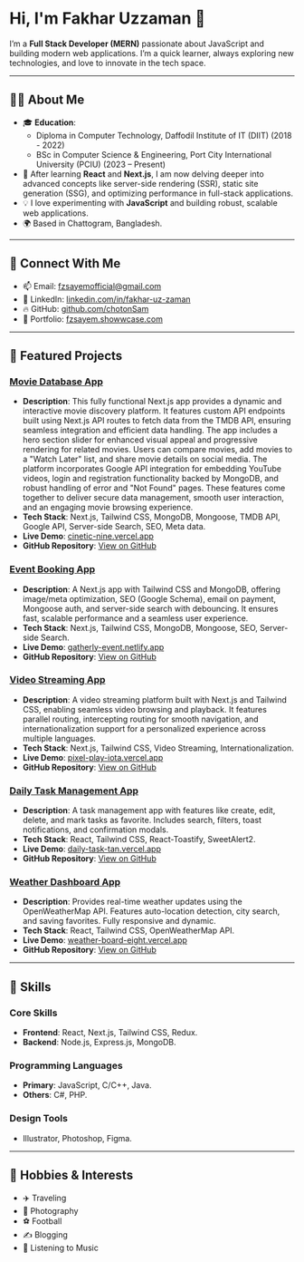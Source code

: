 # Hi, I'm Fakhar Uzzaman 👋

I’m a **Full Stack Developer (MERN)** passionate about JavaScript and building modern web applications. I’m a quick learner, always exploring new technologies, and love to innovate in the tech space.

---

## 🧑‍💻 About Me
- 🎓 **Education**: 
  - Diploma in Computer Technology, Daffodil Institute of IT (DIIT) (2018 - 2022)
  - BSc in Computer Science & Engineering, Port City International University (PCIU) (2023 – Present)
- 🌱 After learning **React** and **Next.js**, I am now delving deeper into advanced concepts like server-side rendering (SSR), static site generation (SSG), and optimizing performance in full-stack applications.
- 💡 I love experimenting with **JavaScript** and building robust, scalable web applications.
- 🌍 Based in Chattogram, Bangladesh.

---

## 🔗 Connect With Me
- 📫 Email: [fzsayemofficial@gmail.com](mailto:fzsayemofficial@gmail.com)
- 💼 LinkedIn: [linkedin.com/in/fakhar-uz-zaman](https://linkedin.com/in/fakhar-uz-zaman)
- 🔥 GitHub: [github.com/chotonSam](https://github.com/chotonSam)
- 🌟 Portfolio: [fzsayem.showwcase.com](https://fzsayem.showwcase.com)

---

## 🚀 Featured Projects

### [Movie Database App](https://cinetic-nine.vercel.app)
- **Description**: This fully functional Next.js app provides a dynamic and interactive movie discovery platform. It features custom API endpoints built using Next.js API routes to fetch data from the TMDB API, ensuring seamless integration and efficient data handling. The app includes a hero section slider for enhanced visual appeal and progressive rendering for related movies. Users can compare movies, add movies to a "Watch Later" list, and share movie details on social media. The platform incorporates Google API integration for embedding YouTube videos, login and registration functionality backed by MongoDB, and robust handling of error and "Not Found" pages. These features come together to deliver secure data management, smooth user interaction, and an engaging movie browsing experience.
- **Tech Stack**: Next.js, Tailwind CSS, MongoDB, Mongoose, TMDB API, Google API, Server-side Search, SEO, Meta data.
- **Live Demo**: [cinetic-nine.vercel.app](https://cinetic-nine.vercel.app)
- **GitHub Repository**: [View on GitHub](https://github.com/chotonSam/cinetic)

### [Event Booking App](https://gatherly-event.netlify.app)
- **Description**: A Next.js app with Tailwind CSS and MongoDB, offering image/meta optimization, SEO (Google Schema), email on payment, Mongoose auth, and server-side search with debouncing. It ensures fast, scalable performance and a seamless user experience.
- **Tech Stack**: Next.js, Tailwind CSS, MongoDB, Mongoose, SEO, Server-side Search.
- **Live Demo**: [gatherly-event.netlify.app](https://gatherly-event.netlify.app)
- **GitHub Repository**: [View on GitHub](https://github.com/chotonSam/getherly)

### [Video Streaming App](https://pixel-play-iota.vercel.app)
- **Description**: A video streaming platform built with Next.js and Tailwind CSS, enabling seamless video browsing and playback. It features parallel routing, intercepting routing for smooth navigation, and internationalization support for a personalized experience across multiple languages.
- **Tech Stack**: Next.js, Tailwind CSS, Video Streaming, Internationalization.
- **Live Demo**: [pixel-play-iota.vercel.app](https://pixel-play-iota.vercel.app)
- **GitHub Repository**: [View on GitHub](https://github.com/chotonSam/Pixel-Play)

### [Daily Task Management App](https://daily-task-tan.vercel.app)
- **Description**: A task management app with features like create, edit, delete, and mark tasks as favorite. Includes search, filters, toast notifications, and confirmation modals.
- **Tech Stack**: React, Tailwind CSS, React-Toastify, SweetAlert2.
- **Live Demo**: [daily-task-tan.vercel.app](https://daily-task-tan.vercel.app)
- **GitHub Repository**: [View on GitHub](https://github.com/chotonSam/Daily-Task)

### [Weather Dashboard App](https://weather-board-eight.vercel.app)
- **Description**: Provides real-time weather updates using the OpenWeatherMap API. Features auto-location detection, city search, and saving favorites. Fully responsive and dynamic.
- **Tech Stack**: React, Tailwind CSS, OpenWeatherMap API.
- **Live Demo**: [weather-board-eight.vercel.app](https://weather-board-eight.vercel.app)
- **GitHub Repository**: [View on GitHub](https://github.com/chotonSam/weather-Board)

---

## 🔧 Skills

### Core Skills
- **Frontend**: React, Next.js, Tailwind CSS, Redux.
- **Backend**: Node.js, Express.js, MongoDB.

### Programming Languages
- **Primary**: JavaScript, C/C++, Java.
- **Others**: C#, PHP.

### Design Tools
- Illustrator, Photoshop, Figma.

---

## 🌟 Hobbies & Interests
- ✈️ Traveling
- 📸 Photography
- ⚽ Football
- ✍️ Blogging
- 🎵 Listening to Music
